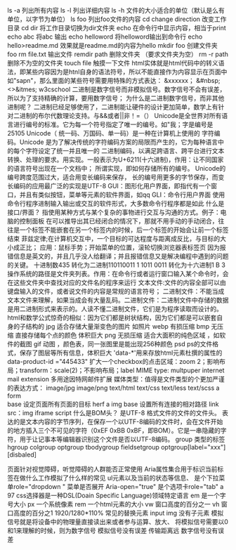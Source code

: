 ls -a 列出所有内容
ls -l 列出详细内容
ls -h 文件的大小适合的单位（默认是么有单位，以字节为单位）
ls foo 列出foo文件的内容
cd change direction 改变工作目录
cd dir 将工作目录切换为dir文件夹
echo 在命令行中显示内容，相当于print
echo abc 将abc 输出
echo helloword 将helloword输出到命令行
echo hello>readme.md 效果就是readme.md的内容为hello
mkdir foo 创建文件夹 foo
rm file.txt 输出文件
remdir path 删除文件夹 （要求文件夹为空）
rm -r path 删除不为空的文件夹
touch file 触摸一下文件
html实体就是html代码中的转义语法，即某些内容因为是htnl自身的语法符号，所以不能直接作为内容显示在页面中如"sapn"，那么里面的某些符号需要用特殊的方式表达：
&xxxxxx；
&#nbsp;
&lt;&gt;&itmes;
w3cschool
二进制是数字信号而非模拟信号。数字信号不会有误差，所以为了支持精确的计算，要用数字信号；
为什么是二进制数字信号，而非其他进制呢？
二进制已经足够使用了，二进制能让硬件的设计更加简单，数学上有针对二进制的布尔代数理论支持。与&&或者||非！=（）
Unicode是全世界对所有语言进行编号的标准。它为每一个符号指定了唯一的编号。如"我；字是编号是25105
Unicode（ 统一码、万国码、单一码）是一种在计算机上使用的 字符编码。Unicode 是为了解决传统的字符编码方案的局限而产生的，它为每种语言中的每个字符设定了统一并且唯一的 二进制编码，以满足跨语言、跨平台进行文本转换、处理的要求。用<meta charset="UTF-8">实现。一般表示为U+6211(十六进制)，作用：让不同国家的语言符号出现在一个文档中；
所谓实现，即如何存储所有的编号。
Unicode的编号跨度范围过大，适合用变长编码来保存，
长的编号用更多的字节保存，而变长编码的应用最广泛的实现是UTF-8
GUI：图形化用户界面，即指代有一个窗口，并且有类似按钮，菜单等元素的软件界面，如qq
GLI：命令行用户界面
使用命令行程序进制输入输出或交互的软件形式，大多数命令行程序都是如此
什么是接口/界面？
指使用某种方式与某个复杂的事物进行交互与沟通的方式。例子：电脑的控制面板
在可以推导出其已经闭合的情况下，那就不用手动的手动闭合，往往是一个标签不能嵌套在另一个标签内的时候，后一个标签的开始会让前一个标签结束 
菲兹定律;在计算机交互中，一个目标的可达程度与距离成反比，与目标的大小成正比；
应用：鼠标手势；开始菜单的位置，滚轮切换浏览器表标签页
因为报错信息是英文的，并且几乎没人给翻译；并且报错信息又是解决编程中遇到的问题的关键。
十进制数435 转化为二进制110110011
1 1011 0011 转化为十六进制1 B 3
操作系统的路径是文件夹列表。作用：在命令行或者运行窗口输入某个命令时，会在这些文件夹中查找对应的文件名的程序来运行
文本文件:文件的内容全部可以由键盘输入的文件，或者说文件的内容是常规的语言符号；
二进制文件：不能当成文本文件来理解，如果当成会有大量乱码。二进制文件：二进制文件中存储的数据是用二进制形式来表示的。人读不懂二进制文件，它们是为程序读取而设计的。
html和数学公式惊奇的相似：因为它们都是树状结构，因为它们都是可以嵌套自身的子结构的
jpg 适合存储大量渐变色的图片 如照片
 webp 有损压缩 
bmp 无压缩 直接存储每个点的颜色 体积巨大
png 无损压缩 适合大面积的纯色区域 ，如软件的截图
gif 动图 ，颜色表，同一张图里是能出现256种颜色
psd ps的文件格式，保存了图层等所有信息，体积巨大
'data-*'用来存放html元素杜撰的属性的
data-product-id ="445433"
扩大一个checkbox的点击区域：zoom 2；影响布局；transform：scale(2)；不影响布局；label
MIME type: multpuper internet mail extension 多用途因特网邮件扩展
媒体类型：值得是文件类型的个更加严谨的表达方式：
image/jpg image/png text/html text/css text/less text/scss
a form  
base 设定页面所有页面的目标
herf a img base 设置所有连接的相对路径 link
src：img iframe script 
什么是BOM头？
是UTF-8 格式文件的文件的文件头。
表达的是文本内容的字节序列，在保存一个以UTF-8编码的文件时，会在文件开始的地方插入三个不可见的字符（0xEF 0xBB 0xBF，即BOM）。它是一串隐藏的字符，用于让记事本等编辑器识别这个文件是否以UTF-8编码。
group 类型的标签 
hgroup colgroup optgroup tbodygroup fieldsetgroup
optgroup[label="xxx"][disbaled]
<meta charset="UTF-8">
<link rel="favicon" link ="xxx.ico">
页面针对视觉障碍，听觉障碍的人群能否正常使用
Aria属性集合用于标识当前标签在做什么工作模拟了什么样的常见 ul元素以及当前的状态等信息、
是个下拉菜单role="dropdown "
菜单是否展开 Aria-open="true"
是个选项卡role="tab"
a 97
css选择器是一种DSL(Doain Specific Language)领域特定语言
em 是一个字号大小 px 一个系统像素 rem 一个html元素的大小 vw 窗口高度的百分之一 vh 窗口高度的百分之1
1920/1280*110%
常见的替换元素 input img 没有子元素
模拟信号就是将设备中的物理量直接读出来或者参与运算、放大、
将模拟信号需要以0和1来理解的时候，则为数字信号
模拟信号没有误差 传输距离远 数字信号没有误差

